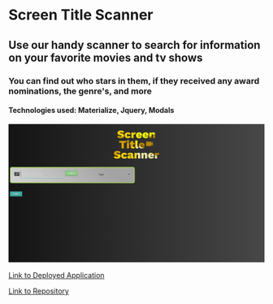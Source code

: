 # Screen Title Scanner

## Use our handy scanner to search for information on your favorite movies and tv shows

### You can find out who stars in them, if they received any award nominations, the genre's, and more

#### Technologies used: Materialize, Jquery, Modals


![alt text][screenshot-1]

[screenshot-1]:./assets/images/screenshot-of-deployed-project-1-application.PNG

[Link to Deployed Application](https://yks2728.github.io/Screen-Title-Scanner/)

[Link to Repository](https://github.com/yks2728/Screen-Title-Scanner)